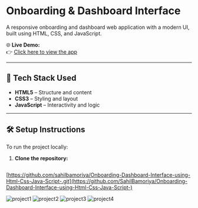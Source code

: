 # Onboarding & Dashboard Interface

A responsive onboarding and dashboard web application with a modern UI, built using HTML, CSS, and JavaScript.

🌐 **Live Demo:**  
👉 [Click here to view the app](https://sahilbamoriya.github.io/Onboarding-Dashboard-Interface-using-Html-Css-Java-Script-/)

---

## 🚀 Tech Stack Used

- **HTML5** – Structure and content
- **CSS3** – Styling and layout
- **JavaScript** – Interactivity and logic

---

## 🛠️ Setup Instructions

To run the project locally:

1. **Clone the repository:**
   ```bash
[https://github.com/sahilbamoriya/Onboarding-Dashboard-Interface-using-Html-Css-Java-Script-.git](https://github.com/SahilBamoriya/Onboarding-Dashboard-Interface-using-Html-Css-Java-Script-)
   
![project1](https://github.com/user-attachments/assets/c55ea3e8-a992-449c-8ac3-f02d57f4bc60)
![project2](https://github.com/user-attachments/assets/1fc47d5e-18bf-4559-a9e1-c8c2c3d7c4a6)
![project3](https://github.com/user-attachments/assets/9a00e32e-9e77-46af-9e0f-b015ea228796)
![project4](https://github.com/user-attachments/assets/f4cf6678-578c-485a-bc89-03de40a03663)
